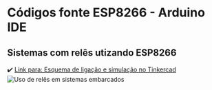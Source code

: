 # Códigos fonte ESP8266 - Arduino IDE

Sistemas com relês utizando ESP8266
------

:heavy_check_mark: [Link para: Esquema de ligação e simulação no Tinkercad](https://www.tinkercad.com/things/2AD33w9JJi0)
![Uso de relês em sistemas embarcados](https://csg.tinkercad.com/things/2AD33w9JJi0/t725.png?rev=1503527344538634511&s=95bb0f4fbdd28b41bf73d4c50664e9de&v=1&type=circuits)

